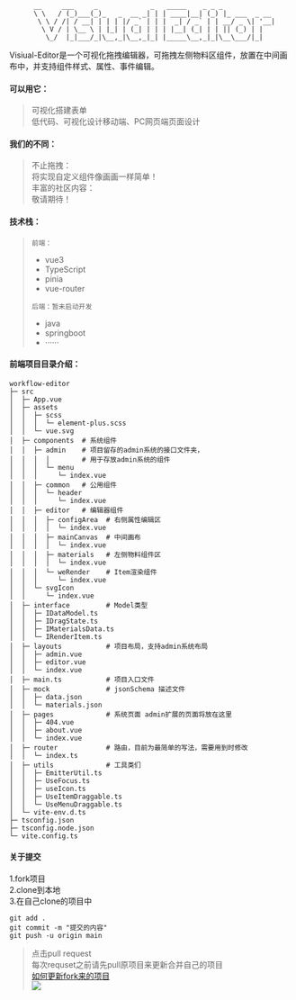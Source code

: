 ```
      __     ___     _             _   _____    _ _ _
      \ \   / (_)___(_)_   _  __ _| | | ____|__| (_) |_ ___  _ __
       \ \ / /| / __| | | | |/ _` | | |  _| / _` | | __/ _ \| '__|
        \ V / | \__ \ | |_| | (_| | | | |__| (_| | | || (_) | |
         \_/  |_|___/_|\__,_|\__,_|_| |_____\__,_|_|\__\___/|_|

```
Visiual-Editor是一个可视化拖拽编辑器，可拖拽左侧物料区组件，放置在中间画布中，并支持组件样式、属性、事件编辑。<br/>
#### 可以用它：
> 可视化搭建表单<br/>
> 低代码、可视化设计移动端、PC网页端页面设计<br/>

#### 我们的不同：<br/>
> 不止拖拽：<br/>
> 将实现自定义组件像画画一样简单！<br/>
> 丰富的社区内容：<br/>
> 敬请期待！

#### 技术栈：<br/>
> `前端：`
> - vue3
> - TypeScript
> - pinia
> - vue-router <br/>
>
>`后端：暂未启动开发`<br/>
> - java
> - springboot
> - ······

#### 前端项目目录介绍：
```
workflow-editor
├─ src
│  ├─ App.vue
│  ├─ assets
│  │  ├─ scss
│  │  │  └─ element-plus.scss
│  │  └─ vue.svg
│  ├─ components  # 系统组件
│  │  ├─ admin    # 项目留存的admin系统的接口文件夹，
│  │  │  │        # 用于存放admin系统的组件
│  │  │  └─ menu
│  │  │     └─ index.vue
│  │  ├─ common   # 公用组件
│  │  │  └─ header
│  │  │     └─ index.vue
│  │  ├─ editor   # 编辑器组件
│  │  │  ├─ configArea  # 右侧属性编辑区
│  │  │  │  └─ index.vue
│  │  │  ├─ mainCanvas  # 中间画布
│  │  │  │  └─ index.vue
│  │  │  ├─ materials   # 左侧物料组件区
│  │  │  │  └─ index.vue
│  │  │  └─ weRender    # Item渲染组件
│  │  │     └─ index.vue
│  │  └─ svgIcon
│  │     └─ index.vue
│  ├─ interface         # Model类型
│  │  ├─ IDataModel.ts
│  │  ├─ IDragState.ts
│  │  ├─ IMaterialsData.ts
│  │  └─ IRenderItem.ts
│  ├─ layouts           # 项目布局，支持admin系统布局
│  │  ├─ admin.vue
│  │  ├─ editor.vue
│  │  └─ index.vue
│  ├─ main.ts           # 项目入口文件
│  ├─ mock              # jsonSchema 描述文件
│  │  ├─ data.json
│  │  └─ materials.json
│  ├─ pages             # 系统页面 admin扩展的页面将放在这里
│  │  ├─ 404.vue
│  │  ├─ about.vue
│  │  └─ index.vue
│  ├─ router            # 路由，目前为最简单的写法，需要用到时修改
│  │  └─ index.ts
│  ├─ utils             # 工具类们
│  │  ├─ EmitterUtil.ts
│  │  ├─ UseFocus.ts
│  │  ├─ useIcon.ts
│  │  ├─ UseItemDraggable.ts
│  │  └─ UseMenuDraggable.ts
│  └─ vite-env.d.ts
├─ tsconfig.json
├─ tsconfig.node.json
└─ vite.config.ts

```
#### 关于提交
1.fork项目<br/>
2.clone到本地<br/>
3.在自己clone的项目中<br/>
```
git add .
git commit -m "提交的内容"
git push -u origin main
```
> 点击pull request<br/>
> 每次requset之前请先pull原项目来更新合并自己的项目<br/>
> <a href="https://blog.csdn.net/JavaMonsterr/article/details/125930855">如何更新fork来的项目</a><br/>
> <img src="https://img-blog.csdnimg.cn/img_convert/e4b7a36f176ad0c4cba3a9bc982a50b2.png"/>
